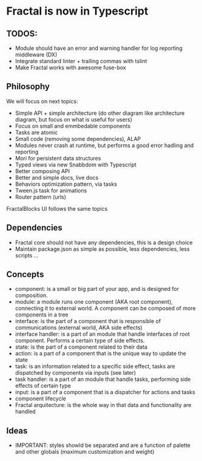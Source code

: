 # Fractal is now in Typescript

## TODOS:

- Module should have an error and warning handler for log reporting middleware (DX)
- Integrate standard linter + trailing commas with tslint
- Make Fractal works with awesome fuse-box

## Philosophy

We will focus on next topics:

- Simple API + simple architecture (do other diagram like architecture diagram, but focus on what is useful for users)
- Focus on small and emmbedable components
- Tasks are atomic
- Small code (removing some dependencies), ALAP
- Modules never crash at runtime, but performs a good error hadling and reporting
- Mori for persistent data structures
- Typed views via new Snabbdom with Typescript
- Better composing API
- Better and simple docs, live docs
- Behaviors optimization pattern, via tasks
- Tween.js task for animations
- Router pattern (urls)

FractalBlocks UI follows the same topics

## Dependencies

- Fractal core should not have any dependencies, this is a design choice
- Maintain package.json as simple as possible, less dependencies, less scripts ...

## Concepts

- component: is a small or big part of your app, and is designed for composition.
- module: a module runs one component (AKA root component), connecting it to external world. A component can be composed of more components in a tree
- interface: is the part of a component that is responsible of communications (external world, AKA side effects)
- interface handler: is a part of an module that handle interfaces of root component. Performs a certain type of side effects.
- state: is the part of a component related to their data
- action: is a part of a component that is the unique way to update the state
- task: is an information related to a specific side effect, tasks are dispatched by components via inputs (see later)
- task handler: is a part of an module that handle tasks, performing side effects of certain type
- input: is a part of a component that is a dispatcher for actions and tasks
- component lifecycle
- Fractal arquitecture: is the whole way in that data and functionality are handled

## Ideas

- IMPORTANT: styles showld be separated and are a function of palette and other globals (maximum customization and weight)
